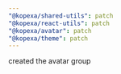 ```yaml
---
"@kopexa/shared-utils": patch
"@kopexa/react-utils": patch
"@kopexa/avatar": patch
"@kopexa/theme": patch
---
```


created the avatar group
